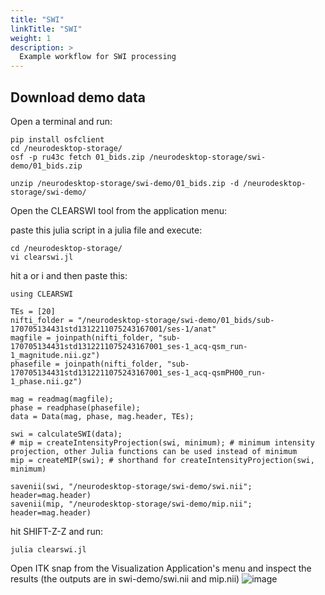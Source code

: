```yaml
---
title: "SWI"
linkTitle: "SWI"
weight: 1
description: >
  Example workflow for SWI processing
---
```


## Download demo data
Open a terminal and run:
```
pip install osfclient
cd /neurodesktop-storage/
osf -p ru43c fetch 01_bids.zip /neurodesktop-storage/swi-demo/01_bids.zip

unzip /neurodesktop-storage/swi-demo/01_bids.zip -d /neurodesktop-storage/swi-demo/
```

Open the CLEARSWI tool from the application menu:

paste this julia script in a julia file and execute:
```
cd /neurodesktop-storage/
vi clearswi.jl
```

hit a or i and then paste this:
```
using CLEARSWI

TEs = [20]
nifti_folder = "/neurodesktop-storage/swi-demo/01_bids/sub-170705134431std1312211075243167001/ses-1/anat"
magfile = joinpath(nifti_folder, "sub-170705134431std1312211075243167001_ses-1_acq-qsm_run-1_magnitude.nii.gz")
phasefile = joinpath(nifti_folder, "sub-170705134431std1312211075243167001_ses-1_acq-qsmPH00_run-1_phase.nii.gz")

mag = readmag(magfile);
phase = readphase(phasefile);
data = Data(mag, phase, mag.header, TEs);

swi = calculateSWI(data);
# mip = createIntensityProjection(swi, minimum); # minimum intensity projection, other Julia functions can be used instead of minimum
mip = createMIP(swi); # shorthand for createIntensityProjection(swi, minimum)

savenii(swi, "/neurodesktop-storage/swi-demo/swi.nii"; header=mag.header)
savenii(mip, "/neurodesktop-storage/swi-demo/mip.nii"; header=mag.header)
```

hit SHIFT-Z-Z and run:
```
julia clearswi.jl
```

Open ITK snap from the Visualization Application's menu and inspect the results (the outputs are in swi-demo/swi.nii and mip.nii)
![image](https://user-images.githubusercontent.com/4021595/137708852-6b7dd2c7-3e6f-42fd-88e6-06afe87a72a9.png)
